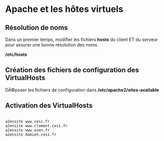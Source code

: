 # Apache et les hôtes virtuels

## Résolution de noms

Dans un premier temps, modifier les fichiers **hosts** du client ET du serveur pour assurer une bonne résolution des noms.

**/etc/hosts**

## Création des fichiers de configuration des VirtualHosts

DÃ©poser les fichiers de configuration dans **/etc/apache2/sites-available**

## Activation des VirtualHosts

<code>
a2ensite www.cesi.fr
a2ensite www.clement.cesi.fr
a2ensite www.even.fr
a2ensite damien.cesi.fr
</code>
